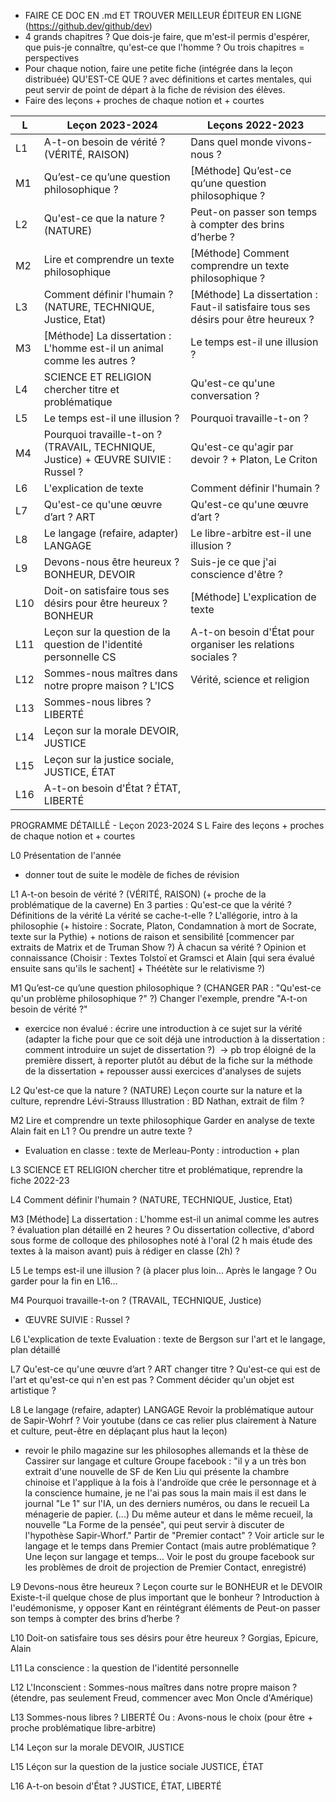 
- FAIRE CE DOC EN .md ET TROUVER MEILLEUR ÉDITEUR EN LIGNE (https://github.dev/github/dev)
- 4 grands chapitres ? Que dois-je faire, que m'est-il permis d'espérer, que puis-je connaître, qu'est-ce que l'homme ? Ou trois chapitres = perspectives
- Pour chaque notion, faire une petite fiche (intégrée dans la leçon distribuée) QU'EST-CE QUE ? avec définitions et cartes mentales, qui peut servir de point de départ à la fiche de révision des élèves. 
- Faire des leçons + proches de chaque notion et + courtes


| L|Leçon 2023-2024|Leçons 2022-2023|
|-----|-----|-----|
| L1 |A-t-on besoin de vérité ? (VÉRITÉ, RAISON)  | Dans quel monde vivons-nous ? |
|M1  |Qu’est-ce qu’une question philosophique ?  |[Méthode] Qu’est-ce qu’une question philosophique ?  |
| L2 |Qu'est-ce que la nature ? (NATURE)  |Peut-on passer son temps à compter des brins d’herbe ?  |
| M2 | Lire et comprendre un texte philosophique |[Méthode] Comment comprendre un texte philosophique ?  |
|L3  |Comment définir l'humain ? (NATURE, TECHNIQUE, Justice, Etat)  |[Méthode] La dissertation : Faut-il satisfaire tous ses désirs pour être heureux ?  |
|M3  |[Méthode] La dissertation : L'homme est-il un animal comme les autres ?  |Le temps est-il une illusion ?  |
|L4  |SCIENCE ET RELIGION chercher titre et problématique  |Qu'est-ce qu'une conversation ?  |
|L5  | Le temps est-il une illusion ? |Pourquoi travaille-t-on ?  |
| M4 |Pourquoi travaille-t-on ? (TRAVAIL, TECHNIQUE, Justice) + ŒUVRE SUIVIE : Russel ?  |Qu'est-ce qu'agir par devoir ? + Platon, Le Criton  |
|L6  |L'explication de texte  | Comment définir l'humain ? |
| L7 |Qu'est-ce qu'une œuvre d’art ? ART  |Qu'est-ce qu'une œuvre d’art ?  |
|L8  |Le langage (refaire, adapter) LANGAGE  |Le libre-arbitre est-il une illusion ?  |
|L9  |Devons-nous être heureux ? BONHEUR, DEVOIR  |Suis-je ce que j'ai conscience d'être ?  |
|L10  |Doit-on satisfaire tous ses désirs pour être heureux ? BONHEUR  |[Méthode] L'explication de texte  |
|L11  |Leçon sur la question de la question de l'identité personnelle CS  |A-t-on besoin d'État pour organiser les relations sociales ?  |
| L12 | Sommes-nous maîtres dans notre propre maison ? L'ICS | Vérité, science et religion |
|L13  | Sommes-nous libres ? LIBERTÉ |  |
|L14  |Leçon sur la morale DEVOIR, JUSTICE  |  |
| L15 |Leçon sur la justice sociale, JUSTICE, ÉTAT  |  |
| L16 | A-t-on besoin d'État ? ÉTAT, LIBERTÉ |  |








PROGRAMME DÉTAILLÉ - Leçon 2023-2024
S
L
Faire des leçons + proches de chaque notion et + courtes


L0
Présentation de l'année
+ donner tout de suite le modèle de fiches de révision


L1
A-t-on besoin de vérité ? (VÉRITÉ, RAISON)
(+ proche de la problématique de la caverne)
En 3 parties : 
Qu'est-ce que la vérité ? Définitions de la vérité
La vérité se cache-t-elle ? L'allégorie, intro à la philosophie (+ histoire : Socrate, Platon, Condamnation à mort de Socrate, texte sur la Pythie) + notions de  raison et sensibilité [commencer par extraits de Matrix et de Truman Show ?)
À chacun sa vérité ? Opinion et connaissance (Choisir : Textes Tolstoï et Gramsci et Alain [qui sera évalué ensuite sans qu'ils le sachent] + Théétète sur le relativisme ?)


M1
Qu’est-ce qu’une question philosophique ? (CHANGER PAR : "Qu'est-ce qu'un problème philosophique ?" ?)
Changer l'exemple, prendre "A-t-on besoin de vérité ?" 
+ exercice non évalué : écrire une introduction à ce sujet sur la vérité (adapter la fiche pour que ce soit déjà une introduction à la dissertation : comment introduire un sujet de dissertation ?) ​​ ​​→ pb trop éloigné de la première dissert, à reporter plutôt au début de la fiche sur la méthode de la dissertation + repousser aussi exercices d'analyses de sujets


L2
Qu'est-ce que la nature ? (NATURE)
Leçon courte sur la nature et la culture, reprendre Lévi-Strauss
Illustration : BD Nathan, extrait de film ?


M2
Lire et comprendre un texte philosophique
Garder en analyse de texte Alain fait en L1 ? Ou prendre un autre texte ?
+ Evaluation en classe : texte de Merleau-Ponty : introduction + plan


L3
SCIENCE ET RELIGION chercher titre et problématique, reprendre la fiche 2022-23


L4
Comment définir l'humain ? (NATURE, TECHNIQUE, Justice, Etat)


M3
[Méthode] La dissertation : L'homme est-il un animal comme les autres ?
évaluation plan détaillé en 2 heures ? Ou dissertation collective, d'abord sous forme de colloque des philosophes noté à l'oral (2 h mais étude des textes à la maison avant) puis à rédiger en classe (2h) ?


L5
Le temps est-il une illusion ? (à placer plus loin… Après le langage ? Ou garder pour la fin en L16…


M4
Pourquoi travaille-t-on ? (TRAVAIL, TECHNIQUE, Justice)
+ ŒUVRE SUIVIE : Russel ?


L6
L'explication de texte
Evaluation : texte de Bergson sur l'art et le langage, plan détaillé


L7
Qu'est-ce qu'une œuvre d’art ? ART
changer titre ?
Qu'est-ce qui est de l'art et qu'est-ce qui n'en est pas ?
Comment décider qu'un objet est artistique ?


L8
Le langage (refaire, adapter) LANGAGE
Revoir la problématique autour de Sapir-Wohrf ? Voir youtube (dans ce cas relier plus clairement à Nature et culture, peut-être en déplaçant plus haut la leçon)
+ revoir le philo magazine sur les philosophes allemands et la thèse de Cassirer sur langage et culture
Groupe facebook : "il y a un très bon extrait d'une nouvelle de SF de Ken Liu qui présente la chambre chinoise et l'applique à la fois à l'androïde que crée le personnage et à la conscience humaine, je ne l'ai pas sous la main mais il est dans le journal "Le 1" sur l'IA, un des derniers numéros, ou dans le recueil La ménagerie de papier. (...) Du même auteur et dans le même recueil, la nouvelle "La Forme de la pensée", qui peut servir à discuter de l'hypothèse Sapir-Whorf."
Partir de "Premier contact" ? Voir article sur le langage et le temps dans Premier Contact (mais autre problématique ? Une leçon sur langage et temps… Voir le post du groupe facebook sur les problèmes de droit de projection de Premier Contact, enregistré)


L9
Devons-nous être heureux ?
Leçon courte sur le BONHEUR et le DEVOIR
Existe-t-il quelque chose de plus important que le bonheur ? 
Introduction à l'eudémonisme, y opposer Kant en réintégrant éléments de Peut-on passer son temps à compter des brins d’herbe ?


L10
Doit-on satisfaire tous ses désirs pour être heureux ?
Gorgias, Epicure, Alain


L11
La conscience : la question de l'identité personnelle


L12
L'Inconscient : Sommes-nous maîtres dans notre propre maison ?
(étendre, pas seulement Freud, commencer avec Mon Oncle d'Amérique)


L13
Sommes-nous libres ? LIBERTÉ
Ou : Avons-nous le choix (pour être + proche problématique libre-arbitre)


L14
Leçon sur la morale DEVOIR, JUSTICE


L15
Léçon sur la question de la justice sociale JUSTICE, ÉTAT


L16
A-t-on besoin d'État ? JUSTICE, ÉTAT, LIBERTÉ









